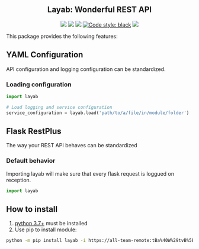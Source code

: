 <h2 align="center">Layab: Wonderful REST API</h2>

<p align="center">
<a href='https://github.tools.digital.engie.com/GEM-Py/layab/releases/latest'><img src='https://pse.tools.digital.engie.com/drm-all.gem/buildStatus/icon?job=team/layab/master&config=version'></a>
<a href='https://pse.tools.digital.engie.com/drm-all.gem/job/team/view/Python%20modules/job/layab/job/master/'><img src='https://pse.tools.digital.engie.com/drm-all.gem/buildStatus/icon?job=team/layab/master'></a>
<a href='https://pse.tools.digital.engie.com/drm-all.gem/job/team/view/Python%20modules/job/layab/job/master/cobertura/'><img src='https://pse.tools.digital.engie.com/drm-all.gem/buildStatus/icon?job=team/layab/master&config=testCoverage'></a>
<a href="https://github.com/psf/black"><img alt="Code style: black" src="https://img.shields.io/badge/code%20style-black-000000.svg"></a>
<a href='https://pse.tools.digital.engie.com/drm-all.gem/job/team/view/Python%20modules/job/layab/job/master/lastSuccessfulBuild/testReport/'><img src='https://pse.tools.digital.engie.com/drm-all.gem/buildStatus/icon?job=team/layab/master&config=testCount'></a>
</p>

This package provides the following features:

## YAML Configuration ##

API configuration and logging configuration can be standardized.

### Loading configuration ###

```python
import layab

# Load logging and service configuration
service_configuration = layab.load('path/to/a/file/in/module/folder')
```

## Flask RestPlus ##

The way your REST API behaves can be standardized

### Default behavior ###

Importing layab will make sure that every flask request is loggued on reception. 

```python
import layab
```

## How to install
1. [python 3.7+](https://www.python.org/downloads/) must be installed
2. Use pip to install module:
```sh
python -m pip install layab -i https://all-team-remote:tBa%40W%29tvB%5E%3C%3B2Jm3@artifactory.tools.digital.engie.com/artifactory/api/pypi/all-team-pypi-prod/simple
```
